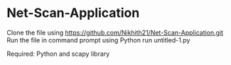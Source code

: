 # Net-Scan-Application

Clone the file using https://github.com/Nikhith21/Net-Scan-Application.git
Run the file in command prompt using Python run untitled-1.py

Required:  Python and scapy library
